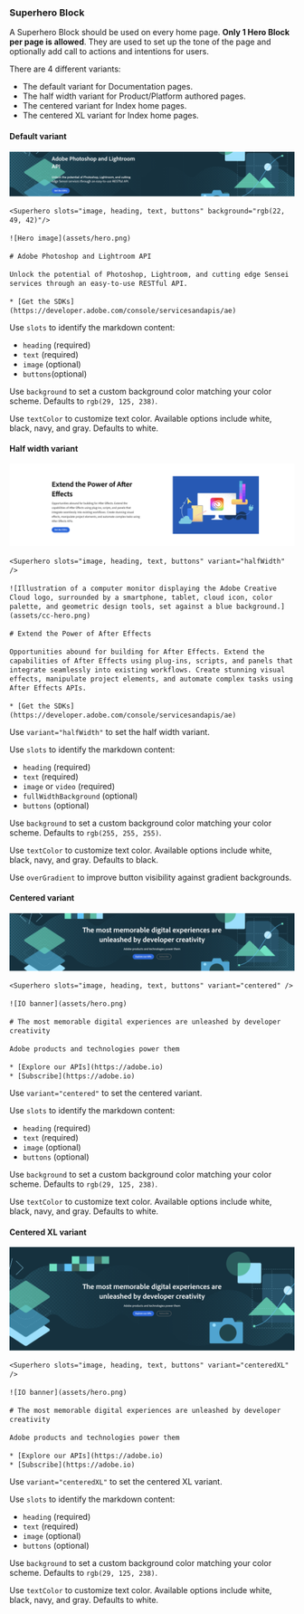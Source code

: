 
### Superhero Block

A Superhero Block should be used on every home page. **Only 1 Hero Block per page is allowed**.
They are used to set up the tone of the page and optionally add call to actions and intentions for users.

There are 4 different variants:

- The default variant for Documentation pages.
- The half width variant for Product/Platform authored pages.
- The centered variant for Index home pages.
- The centered XL variant for Index home pages.

#### Default variant

![superhero default](superhero-default.png)

```
<Superhero slots="image, heading, text, buttons" background="rgb(22, 49, 42)"/>

![Hero image](assets/hero.png)

# Adobe Photoshop and Lightroom API

Unlock the potential of Photoshop, Lightroom, and cutting edge Sensei services through an easy-to-use RESTful API.

* [Get the SDKs](https://developer.adobe.com/console/servicesandapis/ae)
```

Use `slots` to identify the markdown content:

- `heading` (required)
- `text` (required)
- `image` (optional)
- `buttons`(optional) 

Use `background` to set a custom background color matching your color scheme. Defaults to `rgb(29, 125, 238)`.

Use `textColor` to customize text color. Available options include white, black, navy, and gray. Defaults to white.

#### Half width variant

![superhero half width](superhero-half-width.png)

```
<Superhero slots="image, heading, text, buttons" variant="halfWidth" />

![Illustration of a computer monitor displaying the Adobe Creative Cloud logo, surrounded by a smartphone, tablet, cloud icon, color palette, and geometric design tools, set against a blue background.](assets/cc-hero.png)

# Extend the Power of After Effects

Opportunities abound for building for After Effects. Extend the capabilities of After Effects using plug-ins, scripts, and panels that integrate seamlessly into existing workflows. Create stunning visual effects, manipulate project elements, and automate complex tasks using After Effects APIs.

* [Get the SDKs](https://developer.adobe.com/console/servicesandapis/ae)
```

Use `variant="halfWidth"` to set the half width variant.

Use `slots` to identify the markdown content:

- `heading` (required)
- `text` (required)
- `image` or `video` (required)
- `fullWidthBackground` (optional)
- `buttons` (optional)

Use `background` to set a custom background color matching your color scheme. Defaults to `rgb(255, 255, 255)`.

Use `textColor` to customize text color. Available options include white, black, navy, and gray. Defaults to black.

Use `overGradient` to improve button visibility against gradient backgrounds.

#### Centered variant

![superhero centered](superhero-centered.png)

```
<Superhero slots="image, heading, text, buttons" variant="centered" />

![IO banner](assets/hero.png)

# The most memorable digital experiences are unleashed by developer creativity

Adobe products and technologies power them

* [Explore our APIs](https://adobe.io)
* [Subscribe](https://adobe.io)
```

Use `variant="centered"` to set the centered variant.

Use `slots` to identify the markdown content:

- `heading` (required)
- `text` (required)
- `image` (optional)
- `buttons` (optional)

Use `background` to set a custom background color matching your color scheme. Defaults to `rgb(29, 125, 238)`.

Use `textColor` to customize text color. Available options include white, black, navy, and gray. Defaults to white.

#### Centered XL variant

![superhero centered xl](superhero-centered-xl.png)

```
<Superhero slots="image, heading, text, buttons" variant="centeredXL" />

![IO banner](assets/hero.png)

# The most memorable digital experiences are unleashed by developer creativity

Adobe products and technologies power them

* [Explore our APIs](https://adobe.io)
* [Subscribe](https://adobe.io)
```

Use `variant="centeredXL"` to set the centered XL variant.

Use `slots` to identify the markdown content:

- `heading` (required)
- `text` (required)
- `image` (optional)
- `buttons` (optional)

Use `background` to set a custom background color matching your color scheme. Defaults to `rgb(29, 125, 238)`.

Use `textColor` to customize text color. Available options include white, black, navy, and gray. Defaults to white.
